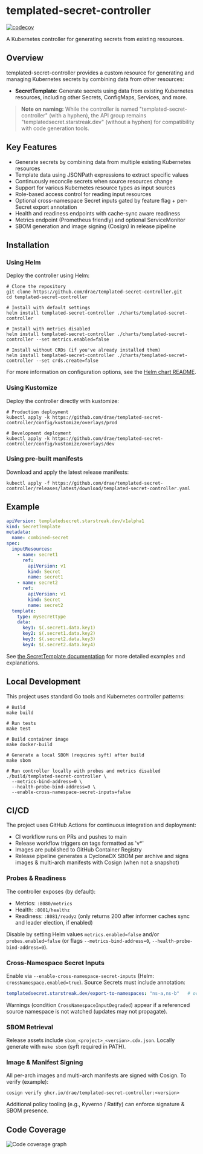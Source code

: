 # templated-secret-controller

[![codecov](https://codecov.io/gh/drae/templated-secret-controller/branch/main/graph/badge.svg?token=XCY5S8HZK1)](https://codecov.io/gh/drae/templated-secret-controller)

A Kubernetes controller for generating secrets from existing resources.

## Overview

templated-secret-controller provides a custom resource for generating and managing Kubernetes secrets by combining data from other resources:

- **SecretTemplate**: Generate secrets using data from existing Kubernetes resources, including other Secrets, ConfigMaps, Services, and more.

> **Note on naming:** While the controller is named "templated-secret-controller" (with a hyphen), the API group remains "templatedsecret.starstreak.dev" (without a hyphen) for compatibility with code generation tools.

## Key Features

- Generate secrets by combining data from multiple existing Kubernetes resources
- Template data using JSONPath expressions to extract specific values
- Continuously reconcile secrets when source resources change
- Support for various Kubernetes resource types as input sources
- Role-based access control for reading input resources
- Optional cross-namespace Secret inputs gated by feature flag + per-Secret export annotation
- Health and readiness endpoints with cache-sync aware readiness
- Metrics endpoint (Prometheus friendly) and optional ServiceMonitor
- SBOM generation and image signing (Cosign) in release pipeline

## Installation

### Using Helm

Deploy the controller using Helm:

```shell
# Clone the repository
git clone https://github.com/drae/templated-secret-controller.git
cd templated-secret-controller

# Install with default settings
helm install templated-secret-controller ./charts/templated-secret-controller

# Install with metrics disabled
helm install templated-secret-controller ./charts/templated-secret-controller --set metrics.enabled=false

# Install without CRDs (if you've already installed them)
helm install templated-secret-controller ./charts/templated-secret-controller --set crds.create=false
```

For more information on configuration options, see the [Helm chart README](./charts/templated-secret-controller/README.md).

### Using Kustomize

Deploy the controller directly with kustomize:

```shell
# Production deployment
kubectl apply -k https://github.com/drae/templated-secret-controller/config/kustomize/overlays/prod

# Development deployment
kubectl apply -k https://github.com/drae/templated-secret-controller/config/kustomize/overlays/dev
```

### Using pre-built manifests

Download and apply the latest release manifests:

```shell
kubectl apply -f https://github.com/drae/templated-secret-controller/releases/latest/download/templated-secret-controller.yaml
```

## Example

```yaml
apiVersion: templatedsecret.starstreak.dev/v1alpha1
kind: SecretTemplate
metadata:
  name: combined-secret
spec:
  inputResources:
    - name: secret1
      ref:
        apiVersion: v1
        kind: Secret
        name: secret1
    - name: secret2
      ref:
        apiVersion: v1
        kind: Secret
        name: secret2
  template:
    type: mysecrettype
    data:
      key1: $(.secret1.data.key1)
      key2: $(.secret1.data.key2)
      key3: $(.secret2.data.key3)
      key4: $(.secret2.data.key4)
```

See [the SecretTemplate documentation](docs/secret-template.md) for more detailed examples and explanations.

## Local Development

This project uses standard Go tools and Kubernetes controller patterns:

```shell
# Build
make build

# Run tests
make test

# Build container image
make docker-build

# Generate a local SBOM (requires syft) after build
make sbom

# Run controller locally with probes and metrics disabled
./build/templated-secret-controller \
  --metrics-bind-address=0 \
  --health-probe-bind-address=0 \
  --enable-cross-namespace-secret-inputs=false
```

## CI/CD

The project uses GitHub Actions for continuous integration and deployment:

- CI workflow runs on PRs and pushes to main
- Release workflow triggers on tags formatted as 'v*'
- Images are published to GitHub Container Registry
- Release pipeline generates a CycloneDX SBOM per archive and signs images & multi-arch manifests with Cosign (when not a snapshot)

### Probes & Readiness

The controller exposes (by default):

- Metrics: `:8080/metrics`
- Health: `:8081/healthz`
- Readiness: `:8081/readyz` (only returns 200 after informer caches sync and leader election, if enabled)

Disable by setting Helm values `metrics.enabled=false` and/or `probes.enabled=false` (or flags `--metrics-bind-address=0`, `--health-probe-bind-address=0`).

### Cross-Namespace Secret Inputs

Enable via `--enable-cross-namespace-secret-inputs` (Helm: `crossNamespace.enabled=true`). Source Secrets must include annotation:

```yaml
templatedsecret.starstreak.dev/export-to-namespaces: "ns-a,ns-b"   # or "*"
```

Warnings (condition `CrossNamespaceInputDegraded`) appear if a referenced source namespace is not watched (updates may not propagate).

### SBOM Retrieval

Release assets include `sbom_<project>_<version>.cdx.json`. Locally generate with `make sbom` (syft required in PATH).

### Image & Manifest Signing

All per-arch images and multi-arch manifests are signed with Cosign. To verify (example):

```shell
cosign verify ghcr.io/drae/templated-secret-controller:<version>
```

Additional policy tooling (e.g., Kyverno / Ratify) can enforce signature & SBOM presence.

## Code Coverage

![Code coverage graph](https://codecov.io/gh/drae/templated-secret-controller/graphs/tree.svg?token=XCY5S8HZK1)

